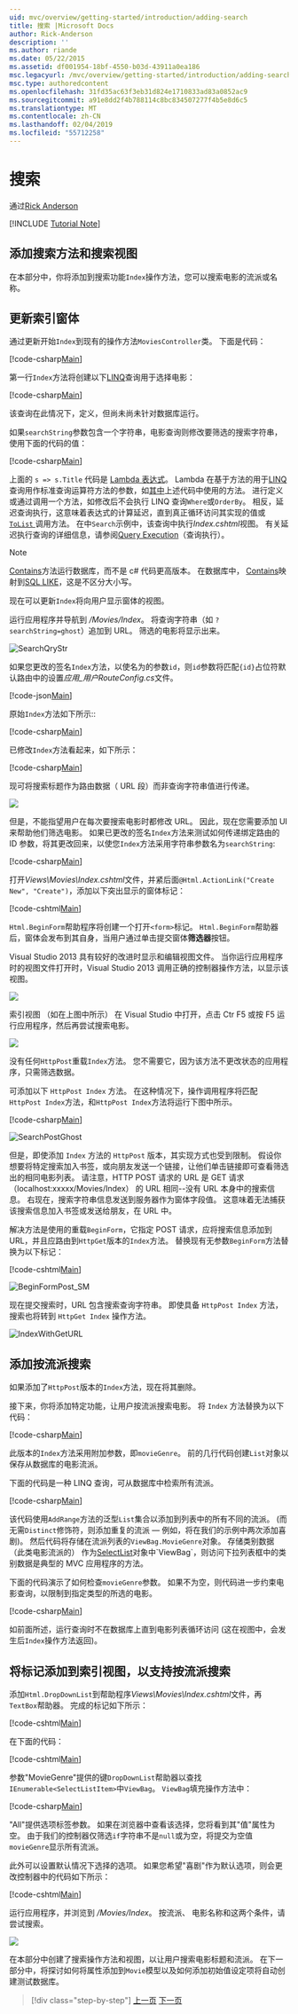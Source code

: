 ```yaml
---
uid: mvc/overview/getting-started/introduction/adding-search
title: 搜索 |Microsoft Docs
author: Rick-Anderson
description: ''
ms.author: riande
ms.date: 05/22/2015
ms.assetid: df001954-18bf-4550-b03d-43911a0ea186
msc.legacyurl: /mvc/overview/getting-started/introduction/adding-search
msc.type: authoredcontent
ms.openlocfilehash: 31fd35ac63f3eb31d824e1710833ad83a0852ac9
ms.sourcegitcommit: a91e8dd2f4b788114c8bc834507277f4b5e8d6c5
ms.translationtype: MT
ms.contentlocale: zh-CN
ms.lasthandoff: 02/04/2019
ms.locfileid: "55712258"
---
```

<a name="search"></a>搜索
====================
通过[Rick Anderson]((https://twitter.com/RickAndMSFT))

[!INCLUDE [Tutorial Note](sample/code-location.md)]

## <a name="adding-a-search-method-and-search-view"></a>添加搜索方法和搜索视图

在本部分中，你将添加到搜索功能`Index`操作方法，您可以搜索电影的流派或名称。

## <a name="updating-the-index-form"></a>更新索引窗体

通过更新开始`Index`到现有的操作方法`MoviesController`类。 下面是代码：

[!code-csharp[Main](adding-search/samples/sample1.cs?highlight=1,6-9)]

第一行`Index`方法将创建以下[LINQ](https://msdn.microsoft.com/library/bb397926.aspx)查询用于选择电影：

[!code-csharp[Main](adding-search/samples/sample2.cs)]

该查询在此情况下，定义，但尚未尚未针对数据库运行。

如果`searchString`参数包含一个字符串，电影查询则修改要筛选的搜索字符串，使用下面的代码的值：

[!code-csharp[Main](adding-search/samples/sample3.cs)]

上面的 `s => s.Title` 代码是 [Lambda 表达式](https://msdn.microsoft.com/library/bb397687.aspx)。 Lambda 在基于方法的用于[LINQ](https://msdn.microsoft.com/library/bb397926.aspx)查询用作标准查询运算符方法的参数，如[其中](https://msdn.microsoft.com/library/system.linq.enumerable.where.aspx)上述代码中使用的方法。 进行定义或通过调用一个方法，如修改后不会执行 LINQ 查询`Where`或`OrderBy`。 相反，延迟查询执行，这意味着表达式的计算延迟，直到真正循环访问其实现的值或[ `ToList` ](https://msdn.microsoft.com/library/bb342261.aspx)调用方法。 在中`Search`示例中，该查询中执行*Index.cshtml*视图。 有关延迟执行查询的详细信息，请参阅[Query Execution](https://msdn.microsoft.com/library/bb738633.aspx)（查询执行）。

> [!NOTE]
> [Contains](https://msdn.microsoft.com/library/bb155125.aspx)方法运行数据库，而不是 c# 代码更高版本。 在数据库中， [Contains](https://msdn.microsoft.com/library/bb155125.aspx)映射到[SQL LIKE](https://msdn.microsoft.com/library/ms179859.aspx)，这是不区分大小写。

现在可以更新`Index`将向用户显示窗体的视图。

运行应用程序并导航到 */Movies/Index*。 将查询字符串（如 `?searchString=ghost`）追加到 URL。 筛选的电影将显示出来。

![SearchQryStr](adding-search/_static/image1.png)

如果您更改的签名`Index`方法，以使名为的参数`id`，则`id`参数将匹配`{id}`占位符默认路由中的设置*应用\_用户RouteConfig.cs*文件。

[!code-json[Main](adding-search/samples/sample4.json)]

原始`Index`方法如下所示::

[!code-csharp[Main](adding-search/samples/sample5.cs)]

已修改`Index`方法看起来，如下所示：

[!code-csharp[Main](adding-search/samples/sample6.cs?highlight=1,3)]

现可将搜索标题作为路由数据（ URL 段）而非查询字符串值进行传递。

![](adding-search/_static/image2.png)

但是，不能指望用户在每次要搜索电影时都修改 URL。 因此，现在您需要添加 UI 来帮助他们筛选电影。 如果已更改的签名`Index`方法来测试如何传递绑定路由的 ID 参数，将其更改回来，以使您`Index`方法采用字符串参数名为`searchString`:

[!code-csharp[Main](adding-search/samples/sample7.cs)]

打开*Views\Movies\Index.cshtml*文件，并紧后面`@Html.ActionLink("Create New", "Create")`，添加以下突出显示的窗体标记：

[!code-cshtml[Main](adding-search/samples/sample8.cshtml?highlight=12-15)]

`Html.BeginForm`帮助程序将创建一个打开`<form>`标记。 `Html.BeginForm`帮助器后，窗体会发布到其自身，当用户通过单击提交窗体**筛选器**按钮。

Visual Studio 2013 具有较好的改进时显示和编辑视图文件。 当你运行应用程序时的视图文件打开时，Visual Studio 2013 调用正确的控制器操作方法，以显示该视图。

![](adding-search/_static/image3.png)

索引视图 （如在上图中所示） 在 Visual Studio 中打开，点击 Ctr F5 或按 F5 运行应用程序，然后再尝试搜索电影。

![](adding-search/_static/image4.png)

没有任何`HttpPost`重载`Index`方法。 您不需要它，因为该方法不更改状态的应用程序，只需筛选数据。

可添加以下 `HttpPost Index` 方法。 在这种情况下，操作调用程序将匹配`HttpPost Index`方法，和`HttpPost Index`方法将运行下图中所示。

[!code-csharp[Main](adding-search/samples/sample9.cs)]

![SearchPostGhost](adding-search/_static/image5.png)

但是，即使添加 `Index` 方法的 `HttpPost` 版本，其实现方式也受到限制。 假设你想要将特定搜索加入书签，或向朋友发送一个链接，让他们单击链接即可查看筛选出的相同电影列表。 请注意，HTTP POST 请求的 URL 是 GET 请求 （localhost:xxxxx/Movies/Index） 的 URL 相同--没有 URL 本身中的搜索信息。 右现在，搜索字符串信息发送到服务器作为窗体字段值。 这意味着无法捕获该搜索信息加入书签或发送给朋友，在 URL 中。

解决方法是使用的重载`BeginForm`，它指定 POST 请求，应将搜索信息添加到 URL，并且应路由到`HttpGet`版本的`Index`方法。 替换现有无参数`BeginForm`方法替换为以下标记：

[!code-cshtml[Main](adding-search/samples/sample10.cshtml)]

![BeginFormPost_SM](adding-search/_static/image6.png)

现在提交搜索时，URL 包含搜索查询字符串。 即使具备 `HttpPost Index` 方法，搜索也将转到 `HttpGet Index` 操作方法。

![IndexWithGetURL](adding-search/_static/image7.png)

## <a name="adding-search-by-genre"></a>添加按流派搜索

如果添加了`HttpPost`版本的`Index`方法，现在将其删除。

接下来，你将添加特定功能，让用户按流派搜索电影。 将 `Index` 方法替换为以下代码：

[!code-csharp[Main](adding-search/samples/sample11.cs)]

此版本的`Index`方法采用附加参数，即`movieGenre`。 前的几行代码创建`List`对象以保存从数据库的电影流派。

下面的代码是一种 LINQ 查询，可从数据库中检索所有流派。

[!code-csharp[Main](adding-search/samples/sample12.cs)]

该代码使用`AddRange`方法的泛型`List`集合以添加到列表中的所有不同的流派。 (而无需`Distinct`修饰符，则添加重复的流派 — 例如，将在我们的示例中两次添加喜剧)。 然后代码将存储在流派列表的`ViewBag.MovieGenre`对象。 存储类别数据 （此类电影流派的） 作为[SelectList](https://msdn.microsoft.cus/library/system.web.mvc.selectlist(v=vs.108).aspx)对象中`ViewBag`，则访问下拉列表框中的类别数据是典型的 MVC 应用程序的方法。

下面的代码演示了如何检查`movieGenre`参数。 如果不为空，则代码进一步约束电影查询，以限制到指定类型的所选的电影。

[!code-csharp[Main](adding-search/samples/sample13.cs)]

如前面所述，运行查询时不在数据库上直到电影列表循环访问 (这在视图中，会发生后`Index`操作方法返回)。

## <a name="adding-markup-to-the-index-view-to-support-search-by-genre"></a>将标记添加到索引视图，以支持按流派搜索

添加`Html.DropDownList`到帮助程序*Views\Movies\Index.cshtml*文件，再`TextBox`帮助器。 完成的标记如下所示：

[!code-cshtml[Main](adding-search/samples/sample14.cshtml?highlight=11)]

在下面的代码：

[!code-cshtml[Main](adding-search/samples/sample15.cshtml)]

参数"MovieGenre"提供的键`DropDownList`帮助器以查找`IEnumerable<SelectListItem>`中`ViewBag`。 `ViewBag`填充操作方法中：

[!code-csharp[Main](adding-search/samples/sample16.cs?highlight=10)]

"All"提供选项标签参数。 如果在浏览器中查看该选择，您将看到其"值"属性为空。 由于我们的控制器仅筛选`if`字符串不是`null`或为空，将提交为空值`movieGenre`显示所有流派。

此外可以设置默认情况下选择的选项。 如果您希望"喜剧"作为默认选项，则会更改控制器中的代码如下所示：

[!code-cshtml[Main](adding-search/samples/sample17.cshtml)]

运行应用程序，并浏览到 */Movies/Index*。 按流派、 电影名称和这两个条件，请尝试搜索。

![](adding-search/_static/image8.png)

在本部分中创建了搜索操作方法和视图，以让用户搜索电影标题和流派。 在下一部分中，将探讨如何将属性添加到`Movie`模型以及如何添加初始值设定项将自动创建测试数据库。

> [!div class="step-by-step"]
> [上一页](examining-the-edit-methods-and-edit-view.md)
> [下一页](adding-a-new-field.md)
